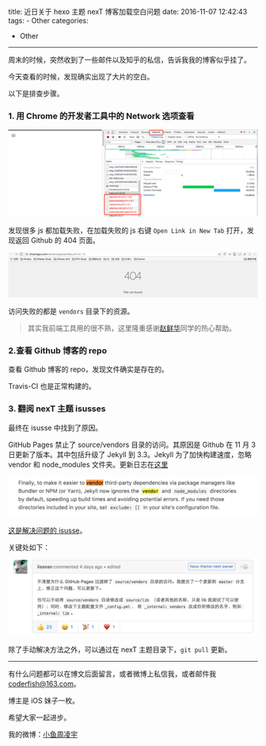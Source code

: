 title: 近日关于 hexo 主题 nexT 博客加载空白问题
date: 2016-11-07 12:42:43
tags:
	- Other
categories:
  - Other
---

周末的时候，突然收到了一些邮件以及知乎的私信，告诉我我的博客似乎挂了。

今天查看的时候，发现确实出现了大片的空白。

以下是排查步骤。

### 1. 用 Chrome 的开发者工具中的 Network 选项查看

![](https://raw.githubusercontent.com/summertian4/Images/master/blog/blog_%E5%85%B3%E4%BA%8E%20hexo%20%E4%B8%BB%E9%A2%98%20nexT%20%E5%8D%9A%E5%AE%A2%E5%8A%A0%E8%BD%BD%E7%A9%BA%E7%99%BD%E9%97%AE%E9%A2%98-01.png)

<!-- More -->

发现很多 js 都加载失败，在加载失败的 js 右键 `Open Link in New Tab` 打开，发现返回 Github 的 404 页面。

![](https://raw.githubusercontent.com/summertian4/Images/master/blog/blog_%E5%85%B3%E4%BA%8E%20hexo%20%E4%B8%BB%E9%A2%98%20nexT%20%E5%8D%9A%E5%AE%A2%E5%8A%A0%E8%BD%BD%E7%A9%BA%E7%99%BD%E9%97%AE%E9%A2%98-02.png)

访问失败的都是 `vendors` 目录下的资源。

> 其实我前端工具用的很不熟，这里隆重感谢[赵鲜华](http://www.jianshu.com/users/86344ec5bfe7/latest_articles)同学的热心帮助。

### 2.查看 Github 博客的 repo

查看 Github 博客的 repo，发现文件确实是存在的。

Travis-CI 也是正常构建的。

### 3. 翻阅 nexT 主题 isusses

 最终在 isusse 中找到了原因。

 GitHub Pages 禁止了 source/vendors 目录的访问。其原因是 Github 在 11 月 3 日更新了版本。其中包括升级了 Jekyll 到 3.3。Jekyll 为了加快构建速度，忽略 vendor 和 node_modules 文件夹。更新日志在[这里](https://github.com/blog/2277-what-s-new-in-github-pages-with-jekyll-3-3)

 ![](https://raw.githubusercontent.com/summertian4/Images/master/blog/blog_%E5%85%B3%E4%BA%8E%20hexo%20%E4%B8%BB%E9%A2%98%20nexT%20%E5%8D%9A%E5%AE%A2%E5%8A%A0%E8%BD%BD%E7%A9%BA%E7%99%BD%E9%97%AE%E9%A2%98-04.png)

[这是解决问题的 isusse](https://github.com/iissnan/hexo-theme-next/issues/1214)。

关键处如下：

![](https://raw.githubusercontent.com/summertian4/Images/master/blog/blog_%E5%85%B3%E4%BA%8E%20hexo%20%E4%B8%BB%E9%A2%98%20nexT%20%E5%8D%9A%E5%AE%A2%E5%8A%A0%E8%BD%BD%E7%A9%BA%E7%99%BD%E9%97%AE%E9%A2%98-03.png)

除了手动解决方法之外，可以通过在 nexT 主题目录下，`git pull` 更新。

----

有什么问题都可以在博文后面留言，或者微博上私信我，或者邮件我 <coderfish@163.com>。

博主是 iOS 妹子一枚。

希望大家一起进步。

我的微博：[小鱼周凌宇](http://weibo.com/coderfish/)

